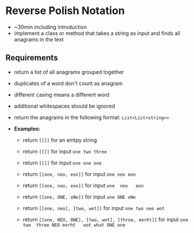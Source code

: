 # Reverse Polish Notation

- ~30min including introduction
- implement a class or method that takes a string as input and finds all anagrams in the text

## Requirements

- return a list of all anagrams grouped together
- duplicates of a word don't count as anagram
- different casing means a different word
- additional whitespaces should be ignored
- return the anagrams in the following format: `List<List<string>>`

- **Examples:**
  - return `[[]]` for an emtpy string
  - return `[[]]` for input `one two three`
  - return `[[]]` for input `one one one`

  - return `[[one, neo, eon]]` for input `one neo eon`
  - return `[[one, neo, eon]]` for input ` one  neo   eon `
  - return `[[one, ONE, oNe]]` for input `one ONE oNe`
  
  - return `[[one, neo], [two, wot]]` for input `one two neo wot`
  - return `[[one, NEO, ONE], [two, wot], [three, eerht]]` for input `one two  three NEO eerht   wot what ONE one`
